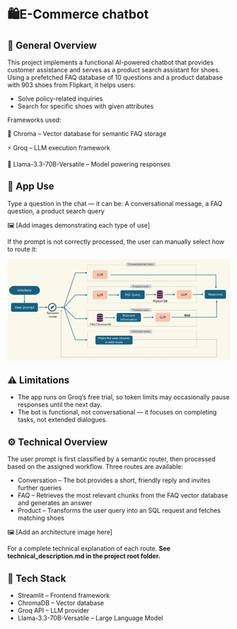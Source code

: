 # 🛍️E-Commerce chatbot

## 🧩 General Overview

This project implements a functional AI-powered chatbot that provides customer assistance and serves as a product search assistant for shoes.
Using a prefetched FAQ database of 10 questions and a product database with 903 shoes from Flipkart, it helps users:

* Solve policy-related inquiries
* Search for specific shoes with given attributes

Frameworks used:

🧠 Chroma – Vector database for semantic FAQ storage

⚡ Groq – LLM execution framework

🦙 Llama-3.3-70B-Versatile – Model powering responses

## 💬 App Use

Type a question in the chat — it can be: A conversational message, a FAQ question, a product search query

🖼️ [Add images demonstrating each type of use]

If the prompt is not correctly processed, the user can manually select how to route it:

![Chatbot Architecture](images_readme/GeneralArchitecture.png)

## ⚠️ Limitations

* The app runs on Groq’s free trial, so token limits may occasionally pause responses until the next day.
* The bot is functional, not conversational — it focuses on completing tasks, not extended dialogues.

## ⚙️ Technical Overview

The user prompt is first classified by a semantic router, then processed based on the assigned workflow. Three routes are available:

* Conversation – The bot provides a short, friendly reply and invites further queries
* FAQ – Retrieves the most relevant chunks from the FAQ vector database and generates an answer
* Product – Transforms the user query into an SQL request and fetches matching shoes

🖼️ [Add an architecture image here]

For a complete technical explanation of each route. **See technical_description.md in the project root folder.**

## 🧱 Tech Stack

* Streamlit – Frontend framework
* ChromaDB – Vector database
* Groq API – LLM provider
* Llama-3.3-70B-Versatile – Large Language Model

